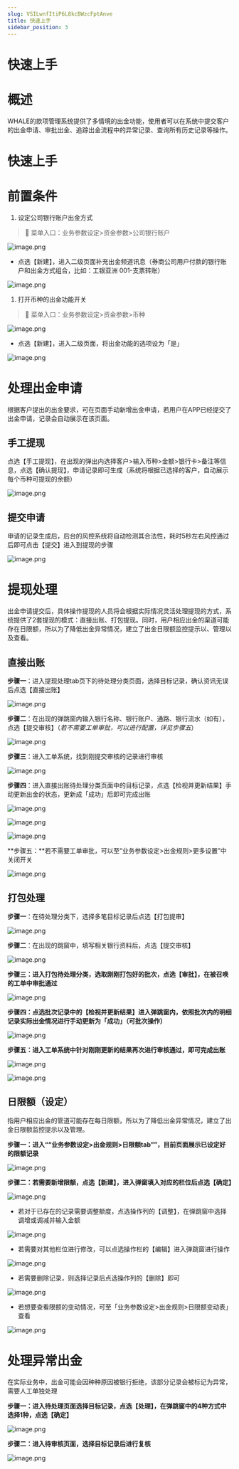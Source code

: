 ```yaml
---
slug: VSILwnfItiP6L8kcBWzcFptAnve
title: 快速上手
sidebar_position: 3
---
```



# 快速上手


# 概述


WHALE的款项管理系统提供了多情境的出金功能，使用者可以在系统中提交客户的出金申请、审批出金、追踪出金流程中的异常记录、查询所有历史记录等操作。


# 快速上手


# 前置条件

1. 设定公司银行账户出金方式

> 📍 菜单入口：业务参数设定>资金参数>公司银行账户


![image.png](/assets/a0588fbf6926cb281ae11a1da226e4b3.png)

- 点选【新建】，进入二级页面补充出金频道讯息（券商公司用户付款的银行账户和出金方式组合，比如：工银亚洲 001-支票转账）

![image.png](/assets/36f4e3c4c6fc73bc5c89badcd1be6098.png)

1. 打开币种的出金功能开关

> 📍 菜单入口：业务参数设定>资金参数>币种


![image.png](/assets/095f3daa0e40afed97aa179c8af2fdb0.png)

- 点选【新建】，进入二级页面，将出金功能的选项设为「是」

![image.png](/assets/7aa124fa3dad2b47f906a076ba518ff1.png)


# 处理出金申请


根据客户提出的出金要求，可在页面手动新增出金申请，若用户在APP已经提交了出金申请，记录会自动展示在该页面。


## 手工提现


点选【手工提现】，在出现的弹出内选择客户>输入币种>金额>银行卡>备注等信息，点选【确认提现】，申请记录即可生成（系统将根据已选择的客户，自动展示每个币种可提现的余额）


![image.png](/assets/b2f11e3d5a5138a37d5f6586db4d3c60.png)


## 提交申请


申请的记录生成后，后台的风控系统将自动检测其合法性，耗时5秒左右风控通过后即可点击【提交】进入到提现的步骤


![image.png](/assets/5bda55cff910f2ca0472c44ab47b3baf.png)


# 提现处理


出金申请提交后，具体操作提现的人员将会根据实际情况灵活处理提现的方式，系统提供了2套提现的模式：直接出账、打包提现。同时，用户相应出金的渠道可能存在日限额，所以为了降低出金异常情况，建立了出金日限额监控提示以、管理以及查看。


## 直接出账


**步骤一**：进入提现处理tab页下的待处理分类页面，选择目标记录，确认资讯无误后点选【直接出账】


![image.png](/assets/e29cee226951bd9ba95664fb06decd1c.png)


**步骤二**：在出现的弹跳窗内输入银行名称、银行账户、通路、银行流水（如有），点选【提交审核】（_若不需要工单审批，可以进行配置，详见步骤五_）


![image.png](/assets/817cce6b15001c51000ec42a14a625bc.png)


**步骤三**：进入工单系统，找到刚提交审核的记录进行审核


![image.png](/assets/2cdc7e85b5202ce89007e7526d949bb8.png)


**步骤四**：进入直接出账待处理分类页面中的目标记录，点选【检视并更新结果】手动更新出金的状态，更新成「成功」后即可完成出账


![image.png](/assets/c9553a7a09ebe3410eb27910b5dbfd1f.png)


![image.png](/assets/14fbe360c0650ee9ed203ffffaa2021f.png)


![image.png](/assets/e48b5495ae59adbb3d13405d74b0ae9c.png)


**步骤五：**若不需要工单审批，可以至“业务参数设定>出金规则>更多设置”中关闭开关


![image.png](/assets/41365788d032cd3f8912ac5f7e88a68d.png)


## 打包处理


**步骤一**：在待处理分类下，选择多笔目标记录后点选【打包提审】


![image.png](/assets/1d7300f40867fbf7000c40ae11199316.png)


**步骤二**：在出现的跳窗中，填写相关银行资料后，点选【提交审核】


![image.png](/assets/5ef92d82f5d7f028d1c43f020420be70.png)


**步骤三：进入打包待处理分类，选取刚刚打包好的批次，点选【审批】，在被召唤的工单中审批通过**


![image.png](/assets/faab8f6c9b878bae2cf8cfb0b9df573a.png)


**步骤四：点选批次记录中的【检视并更新结果】进入弹跳窗内，依照批次内的明细记录实际出金情况进行手动更新为「成功」（可批次操作）**


![image.png](/assets/99f02103d6f1741e8cc23ee759fa2cf3.png)


**步骤五：进入工单系统中针对刚刚更新的结果再次进行审核通过，即可完成出账**


![image.png](/assets/845a73c63c800d1bd150cc49ee7545b5.png)


![image.png](/assets/c1c369fff5bced19f4fbe84dbaed30d2.png)


## 日限额（设定）


指用户相应出金的管道可能存在每日限额，所以为了降低出金异常情况，建立了出金日限额监控提示以及管理。


**步骤一：进入““业务参数设定>出金规则>日限额tab””，目前页面展示已设定好的限额记录**


![image.png](/assets/0839b6c2915fbe879303e51bfb41e0f8.png)


**步骤二：若需要新增限额，点选【新建】，进入弹窗填入对应的栏位后点选【确定】**


![image.png](/assets/f29f597c106549b9925bcac84d5e0700.png)

- 若对于已存在的记录需要调整额度，点选操作列的【调整】，在弹跳窗中选择调增或调减并输入金额

![image.png](/assets/61def4e2501776655e658e6b29005ca7.png)

- 若需要对其他栏位进行修改，可以点选操作栏的【编辑】进入弹跳窗进行操作

![image.png](/assets/a58cbf8433d490a45286479437fda26c.png)

- 若需要删除记录，则选择记录后点选操作列的【删除】即可

![image.png](/assets/05dc9470a1f139dd298d5dbabc158858.png)

- 若想要查看限额的变动情况，可至「业务参数设定>出金规则>日限额变动表」查看

![image.png](/assets/6578d2be22488282b297aa8317facdfc.png)


# 处理异常出金


在实际业务中，出金可能会因种种原因被银行拒绝，该部分记录会被标记为异常，需要人工单独处理


**步骤一：进入待处理页面选择目标记录，点选【处理】，在弹跳窗中的4种方式中选择1种，点选【确定】**


![image.png](/assets/4a58a9f95e927f50e91724fd198d9ff4.png)


**步骤二：进入待审核页面，选择目标记录后进行复核**


![image.png](/assets/a92e7f0ae4c8153f818609443edc17e6.png)

